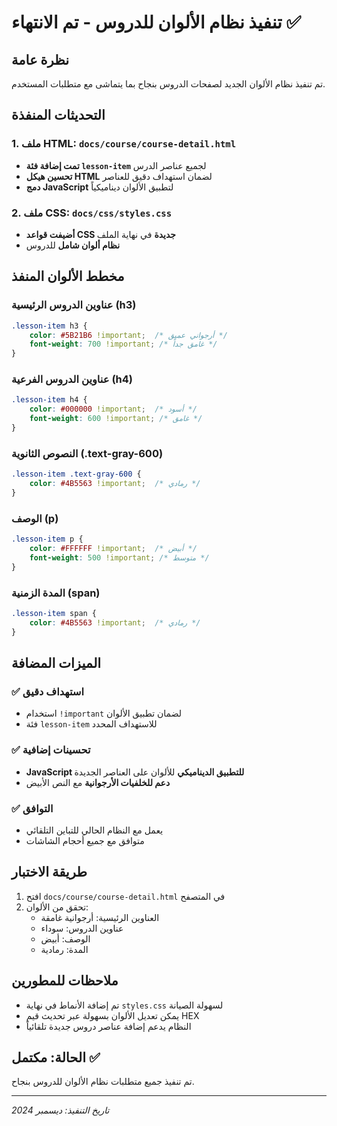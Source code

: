 # تنفيذ نظام الألوان للدروس - تم الانتهاء ✅

## نظرة عامة
تم تنفيذ نظام الألوان الجديد لصفحات الدروس بنجاح بما يتماشى مع متطلبات المستخدم.

## التحديثات المنفذة

### 1. ملف HTML: `docs/course/course-detail.html`
- **تمت إضافة فئة `lesson-item`** لجميع عناصر الدرس
- **تحسين هيكل HTML** لضمان استهداف دقيق للعناصر
- **دمج JavaScript** لتطبيق الألوان ديناميكياً

### 2. ملف CSS: `docs/css/styles.css`
- **أضيفت قواعد CSS جديدة** في نهاية الملف
- **نظام ألوان شامل** للدروس

## مخطط الألوان المنفذ

### عناوين الدروس الرئيسية (h3)
```css
.lesson-item h3 {
    color: #5B21B6 !important;  /* أرجواني عميق */
    font-weight: 700 !important; /* غامق جداً */
}
```

### عناوين الدروس الفرعية (h4)
```css
.lesson-item h4 {
    color: #000000 !important;  /* أسود */
    font-weight: 600 !important; /* غامق */
}
```

### النصوص الثانوية (.text-gray-600)
```css
.lesson-item .text-gray-600 {
    color: #4B5563 !important;  /* رمادي */
}
```

### الوصف (p)
```css
.lesson-item p {
    color: #FFFFFF !important;  /* أبيض */
    font-weight: 500 !important; /* متوسط */
}
```

### المدة الزمنية (span)
```css
.lesson-item span {
    color: #4B5563 !important;  /* رمادي */
}
```

## الميزات المضافة

### ✅ استهداف دقيق
- استخدام `!important` لضمان تطبيق الألوان
- فئة `lesson-item` للاستهداف المحدد

### ✅ تحسينات إضافية
- **JavaScript للتطبيق الديناميكي** للألوان على العناصر الجديدة
- **دعم للخلفيات الأرجوانية** مع النص الأبيض

### ✅ التوافق
- يعمل مع النظام الحالي للتباين التلقائي
- متوافق مع جميع أحجام الشاشات

## طريقة الاختبار

1. افتح `docs/course/course-detail.html` في المتصفح
2. تحقق من الألوان:
   - العناوين الرئيسية: أرجوانية غامقة
   - عناوين الدروس: سوداء
   - الوصف: أبيض
   - المدة: رمادية

## ملاحظات للمطورين

- تم إضافة الأنماط في نهاية `styles.css` لسهولة الصيانة
- يمكن تعديل الألوان بسهولة عبر تحديث قيم HEX
- النظام يدعم إضافة عناصر دروس جديدة تلقائياً

## الحالة: مكتمل ✅
تم تنفيذ جميع متطلبات نظام الألوان للدروس بنجاح.

---
*تاريخ التنفيذ: ديسمبر 2024*